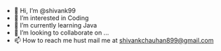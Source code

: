 - 👋 Hi, I’m @shivank99
- 👀 I’m interested in Coding
- 🌱 I’m currently learning Java
- 💞️ I’m looking to collaborate on ...
- 📫 How to reach me hust mail me at shivankchauhan899@gmail.com

<!---
shivank99/shivank99 is a ✨ special ✨ repository because its `README.md` (this file) appears on your GitHub profile.
You can click the Preview link to take a look at your changes.
--->
